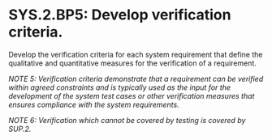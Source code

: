 SYS.2.BP5: Develop verification criteria.
=========================================

Develop the verification criteria for each system requirement that define the qualitative and quantitative measures 
for the verification of a requirement.

*NOTE 5: Verification criteria demonstrate that a requirement can be verified within agreed constraints and is 
typically used as the input for the development of the system test cases or other verification measures that ensures 
compliance with the system requirements.*

*NOTE 6: Verification which cannot be covered by testing is covered by SUP.2.*
